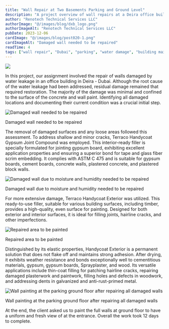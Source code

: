 ```yaml
---
title: "Wall Repair at Two Basements Parking and Ground Level"
description: "A project overview of wall repairs at a Deira office building, addressing water damage, crack filling, and painting for lasting results."
author: "Renotech Technical Services LLC"
authorImage: "@/images/blog/dxb_logo.png"
authorImageAlt: "Renotech Technical Services LLC"
pubDate: 2023-12-06
cardImage: "@/images/blog/post020-1.png"
cardImageAlt: "Damaged wall needed to be repaired"
readTime: 4
tags: ["wall repair", "Dubai", "parking", "water damage", "building maintenance"]
---
```


![](@/images/blog/post020-1.png)

In this project, our assignment involved the repair of walls damaged by water leakage in an office building in Deira - Dubai. Although the root cause of the water leakage had been addressed, residual damage remained that required restoration. The majority of the damage was minimal and confined to the surface of the concrete and wall paint. Identifying all damaged locations and documenting their current condition was a crucial initial step.

![Damaged wall needed to be repaired](https://img1.wsimg.com/isteam/ip/c49a412a-7d5c-4c86-b371-17b58bdd84ac/20230821_113220.jpg/:/cr=t:0%25,l:0%25,w:100%25,h:100%25/rs=w:1280 "Damaged wall needed to be repaired")

Damaged wall needed to be repaired

The removal of damaged surfaces and any loose areas followed this assessment. To address shallow and minor cracks, Terraco Handycoat Gypsum Joint Compound was employed. This interior-ready filler is specially formulated for jointing gypsum board, exhibiting excellent application properties and ensuring a superior bond for tape and glass fiber scrim embedding. It complies with ASTM C 475 and is suitable for gypsum boards, cement boards, concrete walls, plastered concrete, and plastered block walls.

  

![Damaged wall due to moisture and humidity needed to be repaired](https://img1.wsimg.com/isteam/ip/c49a412a-7d5c-4c86-b371-17b58bdd84ac/20230821_113142.jpg/:/cr=t:0%25,l:0%25,w:100%25,h:100%25/rs=w:1280 "Damaged wall due to moisture and humidity needed to be repaired")

Damaged wall due to moisture and humidity needed to be repaired

For more extensive damage, Terraco Handycoat Exterior was utilized. This ready-to-use filler, suitable for various building surfaces, including timber, provides a high-quality, even surface for painting. Designed for both exterior and interior surfaces, it is ideal for filling joints, hairline cracks, and other imperfections.

  

![Repaired area to be painted](https://img1.wsimg.com/isteam/ip/c49a412a-7d5c-4c86-b371-17b58bdd84ac/20231005_094640-64c6655.jpg/:/cr=t:0%25,l:0%25,w:100%25,h:100%25/rs=w:1280 "Repaired area to be painted")

Repaired area to be painted

Distinguished by its elastic properties, Handycoat Exterior is a permanent solution that does not flake off and maintains strong adhesion. After drying, it exhibits weather resistance and bonds exceptionally well to cementitious materials, gypsum, gypsum boards, Sprayplaster, and wood. Its versatile applications include thin-coat filling for patching hairline cracks, repairing damaged plasterwork and paintwork, filling holes and defects in woodwork, and addressing dents in galvanized and anti-rust-primed metal.

![Wall painting at the parking ground floor after repairing all damaged walls](https://img1.wsimg.com/isteam/ip/c49a412a-7d5c-4c86-b371-17b58bdd84ac/IMG-20231015-WA0063.jpg/:/cr=t:0%25,l:0%25,w:100%25,h:100%25/rs=w:1280 "Wall painting at the parking ground floor after repairing all damaged walls")

Wall painting at the parking ground floor after repairing all damaged walls

At the end, the client asked us to paint the full walls at ground floor to have a uniform and fresh view of at the entrance. Overall the work took 12 days to complete.